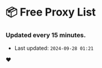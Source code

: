 # :package: Free Proxy List
### Updated every 15 minutes.

- Last updated: `2024-09-28 01:21`

:heart:
